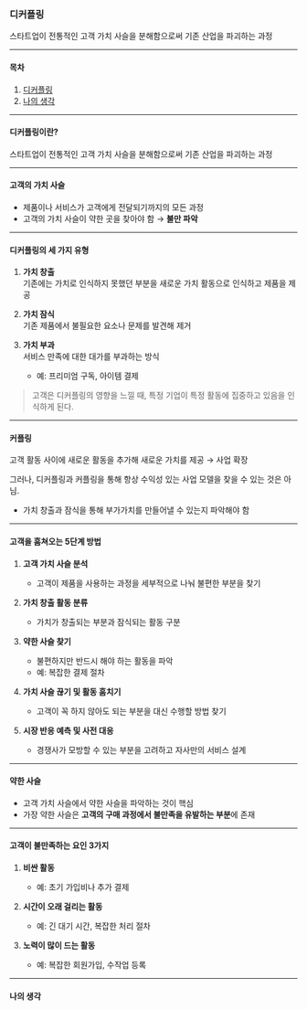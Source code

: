 ### **디커플링**  
스타트업이 전통적인 고객 가치 사슬을 분해함으로써 기존 산업을 파괴하는 과정  

---

#### **목차**  
1. [디커플링](#디커플링이란?)
2. [나의 생각](#나의-생각)

---

#### **디커플링이란?**  
스타트업이 전통적인 고객 가치 사슬을 분해함으로써 기존 산업을 파괴하는 과정  

---

#### **고객의 가치 사슬**  
- 제품이나 서비스가 고객에게 전달되기까지의 모든 과정  
- 고객의 가치 사슬이 약한 곳을 찾아야 함 → **불만 파악** 

---

#### **디커플링의 세 가지 유형**  

1. **가치 창출**  
   기존에는 가치로 인식하지 못했던 부분을 새로운 가치 활동으로 인식하고 제품을 제공  

2. **가치 잠식**  
   기존 제품에서 불필요한 요소나 문제를 발견해 제거  

3. **가치 부과**  
   서비스 만족에 대한 대가를 부과하는 방식  
   - 예: 프리미엄 구독, 아이템 결제 

> 고객은 디커플링의 영향을 느낄 때, 특정 기업이 특정 활동에 집중하고 있음을 인식하게 된다.

---

#### **커플링**  
고객 활동 사이에 새로운 활동을 추가해 새로운 가치를 제공 → 사업 확장  

그러나, 디커플링과 커플링을 통해 항상 수익성 있는 사업 모델을 찾을 수 있는 것은 아님.  
- 가치 창출과 잠식을 통해 부가가치를 만들어낼 수 있는지 파악해야 함  

---

#### **고객을 훔쳐오는 5단계 방법**  

1. **고객 가치 사슬 분석**  
   - 고객이 제품을 사용하는 과정을 세부적으로 나눠 불편한 부분을 찾기

2. **가치 창출 활동 분류**  
   - 가치가 창출되는 부분과 잠식되는 활동 구분  

3. **약한 사슬 찾기**  
   - 불편하지만 반드시 해야 하는 활동을 파악  
   - 예: 복잡한 결제 절차  

4. **가치 사슬 끊기 및 활동 훔치기**  
   - 고객이 꼭 하지 않아도 되는 부분을 대신 수행할 방법 찾기  

5. **시장 반응 예측 및 사전 대응**  
   - 경쟁사가 모방할 수 있는 부분을 고려하고 자사만의 서비스 설계  

---

#### **약한 사슬**  
- 고객 가치 사슬에서 약한 사슬을 파악하는 것이 핵심 
- 가장 약한 사슬은 **고객의 구매 과정에서 불만족을 유발하는 부분**에 존재

---

#### **고객이 불만족하는 요인 3가지**  

1. **비싼 활동**  
   - 예: 초기 가입비나 추가 결제  

2. **시간이 오래 걸리는 활동**  
   - 예: 긴 대기 시간, 복잡한 처리 절차  

3. **노력이 많이 드는 활동**  
   - 예: 복잡한 회원가입, 수작업 등록  

---

#### **나의 생각**
